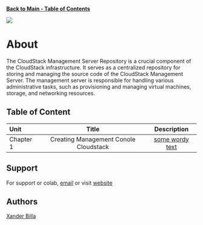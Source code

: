 [**Back to Main - Table of Contents**](https://github.com/xanderbilla/LPU-Academics#readme)

![](https://33333.cdn.cke-cs.com/kSW7V9NHUXugvhoQeFaf/images/2cd49546dc12bfcfbcc9f7770da8938277bb1e7866c93874.png)

# About

The CloudStack Management Server Repository is a crucial component of the CloudStack infrastructure. It serves as a centralized repository for storing and managing the source code of the CloudStack Management Server. The management server is responsible for handling various administrative tasks, such as provisioning and managing virtual machines, storage, and networking resources.

## Table of Content

| Unit      |    Title     |                Description                 |
| :-------- | :----------: | :----------------------------------------: |
| Chapter 1 | Creating Management Conole Cloudstack | [some wordy text](https://xanderbilla.com) |

## Support

For support or colab, [email](mailto:dev.xanderbilla@gmail.com) or visit [website](https://xanderbilla.com)

## Authors

[Xander Billa](https://xanderbilla.com)
